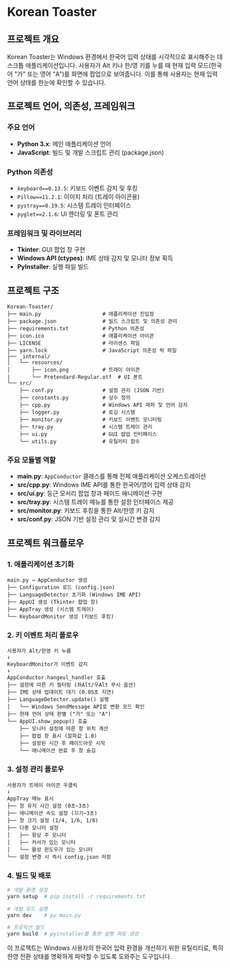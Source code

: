 # Korean Toaster

## 프로젝트 개요

Korean Toaster는 Windows 환경에서 한국어 입력 상태를 시각적으로 표시해주는 데스크톱 애플리케이션입니다. 사용자가 Alt 키나 한/영 키를 누를 때 현재 입력 모드(한국어 "가" 또는 영어 "A")를 화면에 팝업으로 보여줍니다. 이를 통해 사용자는 현재 입력 언어 상태를 한눈에 확인할 수 있습니다.

## 프로젝트 언어, 의존성, 프레임워크

### 주요 언어

- **Python 3.x**: 메인 애플리케이션 언어
- **JavaScript**: 빌드 및 개발 스크립트 관리 (package.json)

### Python 의존성

- `keyboard==0.13.5`: 키보드 이벤트 감지 및 후킹
- `Pillow==11.2.1`: 이미지 처리 (트레이 아이콘용)
- `pystray==0.19.5`: 시스템 트레이 인터페이스
- `pyglet==2.1.6`: UI 렌더링 및 폰트 관리

### 프레임워크 및 라이브러리

- **Tkinter**: GUI 팝업 창 구현
- **Windows API (ctypes)**: IME 상태 감지 및 모니터 정보 획득
- **PyInstaller**: 실행 파일 빌드

## 프로젝트 구조

```
Korean-Toaster/
├── main.py                    # 애플리케이션 진입점
├── package.json               # 빌드 스크립트 및 의존성 관리
├── requirements.txt           # Python 의존성
├── icon.ico                   # 애플리케이션 아이콘
├── LICENSE                    # 라이센스 파일
├── yarn.lock                  # JavaScript 의존성 락 파일
├── _internal/
│   └── resources/
│       ├── icon.png           # 트레이 아이콘
│       └── Pretendard-Regular.otf  # UI 폰트
└── src/
    ├── conf.py                # 설정 관리 (JSON 기반)
    ├── constants.py           # 상수 정의
    ├── cpp.py                 # Windows API 래퍼 및 언어 감지
    ├── logger.py              # 로깅 시스템
    ├── monitor.py             # 키보드 이벤트 모니터링
    ├── tray.py                # 시스템 트레이 관리
    ├── ui.py                  # GUI 팝업 인터페이스
    └── utils.py               # 유틸리티 함수
```

### 주요 모듈별 역할

- **main.py**: `AppConductor` 클래스를 통해 전체 애플리케이션 오케스트레이션
- **src/cpp.py**: Windows IME API를 통한 한국어/영어 입력 상태 감지
- **src/ui.py**: 둥근 모서리 팝업 창과 페이드 애니메이션 구현
- **src/tray.py**: 시스템 트레이 메뉴를 통한 설정 인터페이스 제공
- **src/monitor.py**: 키보드 후킹을 통한 Alt/한영 키 감지
- **src/conf.py**: JSON 기반 설정 관리 및 실시간 변경 감지

## 프로젝트 워크플로우

### 1. 애플리케이션 초기화

```
main.py → AppConductor 생성
├── Configuration 로드 (config.json)
├── LanguageDetector 초기화 (Windows IME API)
├── AppUI 생성 (Tkinter 팝업 창)
├── AppTray 생성 (시스템 트레이)
└── KeyboardMonitor 생성 (키보드 후킹)
```

### 2. 키 이벤트 처리 플로우

```
사용자가 Alt/한영 키 누름
↓
KeyboardMonitor가 이벤트 감지
↓
AppConductor.hangeul_handler 호출
├── 설정에 따른 키 필터링 (좌Alt/우Alt 무시 옵션)
├── IME 상태 업데이트 대기 (0.05초 지연)
├── LanguageDetector.update() 실행
│   └── Windows SendMessage API로 변환 모드 확인
├── 현재 언어 상태 판별 ("가" 또는 "A")
└── AppUI.show_popup() 호출
    ├── 모니터 설정에 따른 창 위치 계산
    ├── 팝업 창 표시 (알파값 1.0)
    ├── 설정된 시간 후 페이드아웃 시작
    └── 애니메이션 완료 후 창 숨김
```

### 3. 설정 관리 플로우

```
사용자가 트레이 아이콘 우클릭
↓
AppTray 메뉴 표시
├── 창 유지 시간 설정 (0초~3초)
├── 애니메이션 속도 설정 (끄기~3초)
├── 창 크기 설정 (1/4, 1/6, 1/8)
├── 다중 모니터 설정
│   ├── 항상 주 모니터
│   ├── 커서가 있는 모니터
│   └── 활성 윈도우가 있는 모니터
└── 설정 변경 시 즉시 config.json 저장
```

### 4. 빌드 및 배포

```bash
# 개발 환경 설정
yarn setup  # pip install -r requirements.txt

# 개발 모드 실행
yarn dev    # py main.py

# 프로덕션 빌드
yarn build  # pyinstaller를 통한 실행 파일 생성
```

이 프로젝트는 Windows 사용자의 한국어 입력 환경을 개선하기 위한 유틸리티로, 특히 한영 전환 상태를 명확하게 파악할 수 있도록 도와주는 도구입니다.
